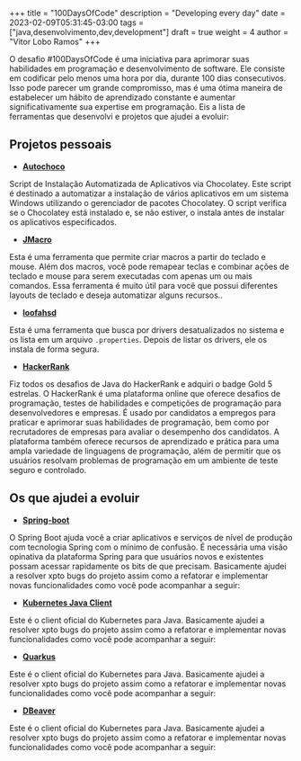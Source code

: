 +++
title = "100DaysOfCode"
description = "Developing every day"
date = 2023-02-09T05:31:45-03:00
tags = ["java,desenvolvimento,dev,development"]
draft = true
weight = 4
author = "Vitor Lobo Ramos"
+++


O desafio #100DaysOfCode é uma iniciativa para aprimorar suas habilidades em programação e desenvolvimento de software. Ele consiste em codificar pelo menos uma hora por dia, durante 100 dias consecutivos. Isso pode parecer um grande compromisso, mas é uma ótima maneira de estabelecer um hábito de aprendizado constante e aumentar significativamente sua expertise em programação. Eis a lista de ferramentas que desenvolvi e projetos que ajudei a evoluir:

## Projetos pessoais

* **[Autochoco](https://github.com/lobocode/autochoco)** 

Script de Instalação Automatizada de Aplicativos via Chocolatey. Este script é destinado a automatizar a instalação de vários aplicativos em um sistema Windows utilizando o gerenciador de pacotes Chocolatey. O script verifica se o Chocolatey está instalado e, se não estiver, o instala antes de instalar os aplicativos especificados.

* **[JMacro](https://github.com/lobocode/JMacro)** 

Esta é uma ferramenta que permite criar macros a partir do teclado e mouse. Além dos macros, você pode remapear teclas e combinar ações de teclado e mouse para serem executadas com apenas um ou mais comandos. Essa ferramenta é muito útil para você que possui diferentes layouts de teclado e deseja automatizar alguns recursos..

* **[loofahsd](https://github.com/lobocode/loofahsd)** 

Esta é uma ferramenta que busca por drivers desatualizados no sistema e os lista em um arquivo `.properties`. Depois de listar os drivers, ele os instala de forma segura.

* **[HackerRank](https://www.hackerrank.com/lobocode)** 

Fiz todos os desafios de Java do HackerRank e adquiri o badge Gold 5 estrelas. O HackerRank é uma plataforma online que oferece desafios de programação, testes de habilidades e competições de programação para desenvolvedores e empresas. É usado por candidatos a empregos para praticar e aprimorar suas habilidades de programação, bem como por recrutadores de empresas para avaliar o desempenho dos candidatos. A plataforma também oferece recursos de aprendizado e prática para uma ampla variedade de linguagens de programação, além de permitir que os usuários resolvam problemas de programação em um ambiente de teste seguro e controlado.
  

## Os que ajudei a evoluir 

* **[Spring-boot](https://github.com/spring-projects/spring-boot)** 
  
O Spring Boot ajuda você a criar aplicativos e serviços de nível de produção com tecnologia Spring com o mínimo de confusão. É necessária uma visão opinativa da plataforma Spring para que usuários novos e existentes possam acessar rapidamente os bits de que precisam. Basicamente ajudei a resolver xpto bugs do projeto assim como a refatorar e implementar novas funcionalidades como você pode acompanhar a seguir:



* **[Kubernetes Java Client](https://github.com/kubernetes-client/java)** 

Este é o client oficial do Kubernetes para Java. Basicamente ajudei a resolver xpto bugs do projeto assim como a refatorar e implementar novas funcionalidades como você pode acompanhar a seguir:

* **[Quarkus](https://github.com/quarkusio/quarkus)** 

Este é o client oficial do Kubernetes para Java. Basicamente ajudei a resolver xpto bugs do projeto assim como a refatorar e implementar novas funcionalidades como você pode acompanhar a seguir:

* **[DBeaver](https://github.com/dbeaver/dbeaver)** 

Este é o client oficial do Kubernetes para Java. Basicamente ajudei a resolver xpto bugs do projeto assim como a refatorar e implementar novas funcionalidades como você pode acompanhar a seguir:
